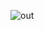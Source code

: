 ![out](https://user-images.githubusercontent.com/99951138/181506462-7f95649d-adae-4eb8-91d6-f8ec4102a439.gif)
